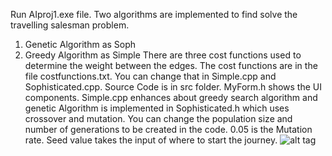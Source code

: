 Run AIproj1.exe file.
Two algorithms are implemented to find solve the travelling salesman problem.
1. Genetic Algorithm as Soph
2. Greedy Algorithm as Simple
There are three cost functions used to determine the weight between the edges. The cost functions are in the file costfunctions.txt. You can change that in Simple.cpp and Sophisticated.cpp. Source Code is in src folder. MyForm.h shows the UI components. Simple.cpp enhances about greedy search algorithm and genetic Algorithm is implemented in Sophisticated.h which uses crossover and mutation. You can change the population size and number of generations to be created in the code. 0.05 is the Mutation rate. Seed value takes the input of where to start the journey.
![alt tag](https://github.com/roopa-rajala/TSP/screenshot.png)


